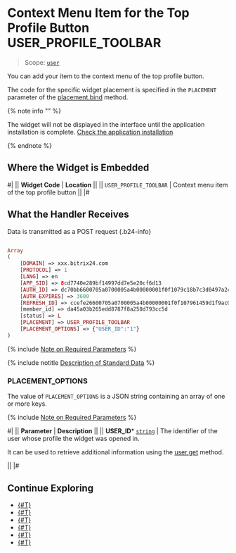 # Context Menu Item for the Top Profile Button USER_PROFILE_TOOLBAR

> Scope: [`user`](../../scopes/permissions.md)

You can add your item to the context menu of the top profile button.

The code for the specific widget placement is specified in the `PLACEMENT` parameter of the [placement.bind](../placement-bind.md) method.

{% note info "" %}

The widget will not be displayed in the interface until the application installation is complete. [Check the application installation](../../../settings/app-installation/installation-finish.md)

{% endnote %}

## Where the Widget is Embedded

#|
|| **Widget Code** | **Location** ||
|| `USER_PROFILE_TOOLBAR` | Context menu item of the top profile button ||
|#

## What the Handler Receives

Data is transmitted as a POST request {.b24-info}

```php

Array
(
    [DOMAIN] => xxx.bitrix24.com
    [PROTOCOL] => 1
    [LANG] => en
    [APP_SID] => 8cd7740e289bf14997dd7e5e20cf6d13
    [AUTH_ID] => dc70bb6600705a0700005a4b00000001f0f1079c18b7c3d0497a2cf769e3c4d1150a9b
    [AUTH_EXPIRES] => 3600
    [REFRESH_ID] => ccefe26600705a0700005a4b00000001f0f107961459d1f9ac07ba82616c72079ede7b
    [member_id] => da45a03b265edd8787f8a258d793cc5d
    [status] => L
    [PLACEMENT] => USER_PROFILE_TOOLBAR
    [PLACEMENT_OPTIONS] => {"USER_ID":"1"}
)

```

{% include [Note on Required Parameters](../../../_includes/required.md) %}

{% include notitle [Description of Standard Data](../_includes/widget_data.md) %}

### PLACEMENT_OPTIONS

The value of `PLACEMENT_OPTIONS` is a JSON string containing an array of one or more keys.

{% include [Note on Required Parameters](../../../_includes/required.md) %}

#|
|| **Parameter** | **Description** ||
|| **USER_ID***
[`string`](../../data-types.md) | The identifier of the user whose profile the widget was opened in.

It can be used to retrieve additional information using the [user.get](../../user/user-get.md) method.

||
|#

## Continue Exploring

- [{#T}](../placement-bind.md)
- [{#T}](../ui-interaction/index.md)
- [{#T}](../ui-interaction/crm-card.md)
- [{#T}](../../../settings/interactivity/index.md)
- [{#T}](../open-application.md)
- [{#T}](../open-path.md)